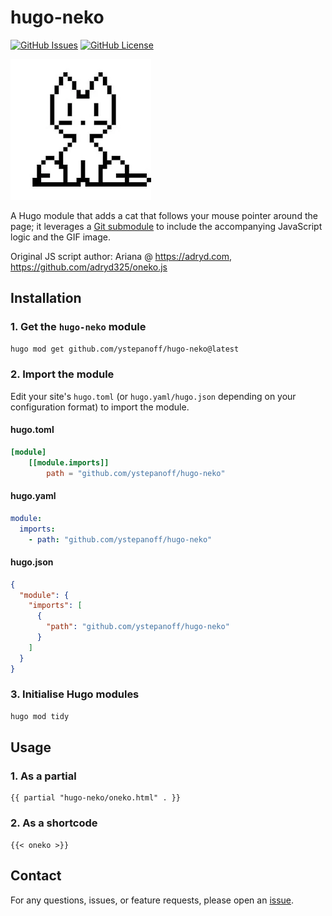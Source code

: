 # hugo-neko

[![GitHub Issues](https://img.shields.io/github/issues/ystepanoff/hugo-neko)](https://github.com/ystepanoff/hugo-neko)
[![GitHub License](https://img.shields.io/github/license/ystepanoff/hugo-neko)](LICENSE)

![oneko](oneko.webp)

A Hugo module that adds a cat that follows your mouse pointer around the page; it leverages a [Git submodule](https://github.com/ystepanoff/oneko.js) to 
include the accompanying JavaScript logic and the GIF image.

Original JS script author: Ariana @ https://adryd.com, https://github.com/adryd325/oneko.js

## Installation

### 1. Get the `hugo-neko` module
```bash
hugo mod get github.com/ystepanoff/hugo-neko@latest
```

### 2. Import the module

Edit your site's `hugo.toml` (or `hugo.yaml/hugo.json` depending on your configuration format) to import the module.
#### hugo.toml
```toml
[module]
    [[module.imports]]
        path = "github.com/ystepanoff/hugo-neko"
```

#### hugo.yaml
```yaml
module:
  imports:
    - path: "github.com/ystepanoff/hugo-neko"
```

#### hugo.json
```json
{
  "module": {
    "imports": [
      {
        "path": "github.com/ystepanoff/hugo-neko"
      }
    ]
  }
}

```


### 3. Initialise Hugo modules
```bash
hugo mod tidy
```

## Usage

### 1. As a partial
```gohtml
{{ partial "hugo-neko/oneko.html" . }}
```

### 2. As a shortcode
```gohtml
{{< oneko >}}
```

## Contact
For any questions, issues, or feature requests, please open an [issue](https://github.com/ystepanoff/hugo-neko/issues).
